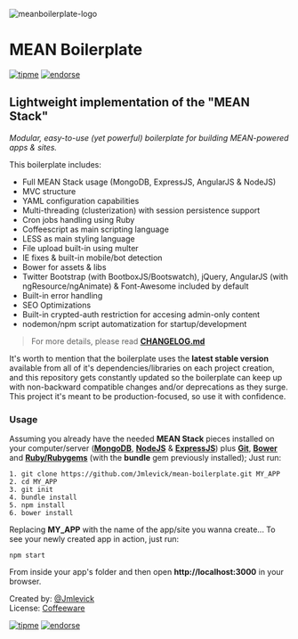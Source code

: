 ![meanboilerplate-logo][1]

# MEAN Boilerplate

[![tipme](https://lh4.googleusercontent.com/5hL7LnYT_LCcQiM7oT_Ck12Ul6yudIYPchsIqrZnOGJN_BAhf7z64H5JkhocTOUsXDJYvOkjmfNxSOM=w1256-h549)](https://www.changetip.com/tipme/jmlevick) [![endorse](http://api.coderwall.com/jmlevick/endorsecount.png)](https://coderwall.com/jmlevick)

## Lightweight implementation of the "MEAN Stack"

*Modular, easy-to-use (yet powerful) boilerplate for building MEAN-powered apps & sites.*

This boilerplate includes:

 - Full MEAN Stack usage (MongoDB, ExpressJS, AngularJS & NodeJS)
 - MVC structure
 - YAML configuration capabilities
 - Multi-threading (clusterization) with session persistence support
 - Cron jobs handling using Ruby
 - Coffeescript as main scripting language
 - LESS as main styling language
 - File upload built-in using multer
 - IE fixes & built-in mobile/bot detection
 - Bower for assets & libs
 - Twitter Bootstrap (with BootboxJS/Bootswatch), jQuery, AngularJS (with ngResource/ngAnimate) & Font-Awesome included by default
 - Built-in error handling
 - SEO Optimizations
 - Built-in crypted-auth restriction for accesing admin-only content
 - nodemon/npm script automatization for startup/development

> For more details, please read **[CHANGELOG.md][10]**

It's worth to mention that the boilerplate uses the **latest stable version** available from all of it's dependencies/libraries on each project creation, and this repository gets constantly updated so the boilerplate can keep up with non-backward compatible changes and/or deprecations as they surge. This project it's meant to be production-focused, so use it with confidence.

### Usage

Assuming you already have the needed **MEAN Stack** pieces installed on your computer/server (**[MongoDB][2]**, **[NodeJS][3]** & **[ExpressJS][4]**) plus **[Git][5]**, **[Bower][6]** and **[Ruby/Rubygems][9]** (with the **bundle** gem previously installed); Just run:

    1. git clone https://github.com/Jmlevick/mean-boilerplate.git MY_APP
    2. cd MY_APP
    3. git init
    4. bundle install
    5. npm install
    6. bower install

Replacing **MY_APP** with the name of the app/site you wanna create... To see your newly created app in action, just run:

    npm start
    
From inside your app's folder and then open **http://localhost:3000** in your browser.

Created by: [@Jmlevick][7]  
License: [Coffeeware][8]

[![tipme](https://lh4.googleusercontent.com/5hL7LnYT_LCcQiM7oT_Ck12Ul6yudIYPchsIqrZnOGJN_BAhf7z64H5JkhocTOUsXDJYvOkjmfNxSOM=w1256-h549)](https://www.changetip.com/tipme/jmlevick) [![endorse](http://api.coderwall.com/jmlevick/endorsecount.png)](https://coderwall.com/jmlevick)

  [1]: https://spideroak.com/share/PBSW433EMVZXS43UMVWXG/78656e6f6465/srv/CDN/xenodecdn/github-assets/mean-boilerplate-logo.png
  [2]: http://www.mongodb.org/
  [3]: http://www.nodejs.org/
  [4]: http://expressjs.com/
  [5]: http://www.git-scm.com/
  [6]: http://bower.io/
  [7]: https://twitter.com/Jmlevick
  [8]: https://github.com/Jmlevick/coffeeware-license
  [9]: https://www.ruby-lang.org/en/documentation/installation/
  [10]: https://github.com/Jmlevick/mean-boilerplate/blob/master/CHANGELOG.md